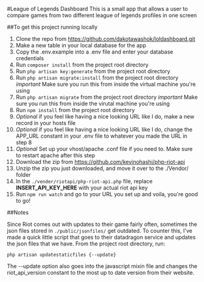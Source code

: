 #League of Legends Dashboard
This is a small app that allows a user to compare games from two different league of legends profiles in one screen

##To get this project running locally
1. Clone the repo from https://github.com/dakotawashok/loldashboard.git
2. Make a new table in your local database for the app
3. Copy the .env.example into a .env file and enter your database credentials
4. Run `composer install` from the project root directory
5. Run `php artisan key:generate` from the project root directory
6. Run `php artisan migrate:install` from the project root directory *important* Make sure you run this from inside the virtual machine you're using
7. Run `php artisan migrate` from the project root directory *important* Make sure you run this from inside the virutal machine you're using
7. Run `npm install` from the project root directory
8. *Optional* if you feel like having a nice looking URL like I do, make a new record in your hosts file
9. *Optional* if you feel like having a nice looking URL like I do, change the APP_URL constant in your .env file to whatever you made the URL in step 8
10. *Optional* Set up your vhost/apache .conf file if you need to. Make sure to restart apache after this step
11. Download the zip from https://github.com/kevinohashi/php-riot-api
12. Unzip the zip you just downloaded, and move it over to the ./Vendor/ folder
13. In the `./vender/riotapi/php-riot-api.php` file, replace __INSERT_API_KEY_HERE__ with your actual riot api key
11. Run `npm run watch` and go to your URL you set up and voila, you're good to go!

##Notes

Since Riot comes out with updates to their game fairly often, sometimes the json files stored in `./public/jsonfiles/` 
get outdated. To counter this, I've made a quick little script that goes to their datadragon service and updates the json 
files that we have. From the project root directory, run: 

`php artisan updatestaticfiles {--update}`

The --update option also goes into the javascript mixin file and changes the riot_api_version constant to the most up to 
date version from their website.